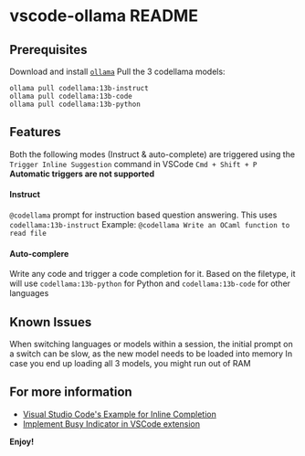 # vscode-ollama README

## Prerequisites

Download and install [`ollama`](https://ollama.ai)
Pull the 3 codellama models:
```
ollama pull codellama:13b-instruct
ollama pull codellama:13b-code
ollama pull codellama:13b-python
```

## Features

Both the following modes (Instruct & auto-complete) are triggered using the `Trigger Inline Suggestion` command in VSCode `Cmd + Shift + P`
**Automatic triggers are not supported**

#### Instruct
`@codellama` prompt for instruction based question answering. This uses `codellama:13b-instruct`
Example: `@codellama Write an OCaml function to read file`

#### Auto-complere
Write any code and trigger a code completion for it. 
Based on the filetype, it will use `codellama:13b-python` for Python and `codellama:13b-code` for other languages

## Known Issues

When switching languages or models within a session, the initial prompt on a switch can be slow, as the new model needs to be loaded into memory
In case you end up loading all 3 models, you might run out of RAM

## For more information

* [Visual Studio Code's Example for Inline Completion](https://github.com/microsoft/vscode-extension-samples/blob/4721ef0c450f36b5bce2ecd5be4f0352ed9e28ab/inline-completions/src/extension.ts#L11)
* [Implement Busy Indicator in VSCode extension](https://stackoverflow.com/questions/43695200/how-to-implement-a-busy-indicator-in-vscode)

**Enjoy!**
